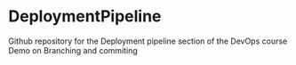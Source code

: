 # DeploymentPipeline
Github repository for the Deployment pipeline section of the DevOps course
Demo on Branching and commiting
